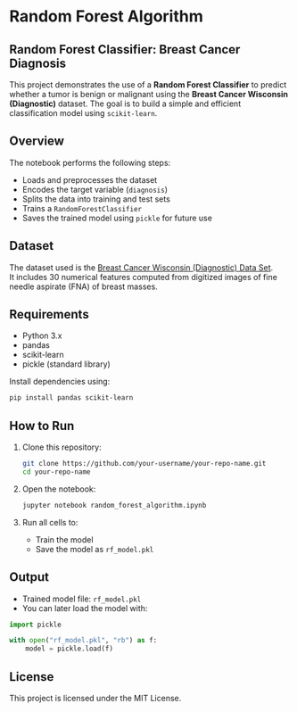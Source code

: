 # Random Forest Algorithm

## Random Forest Classifier: Breast Cancer Diagnosis

This project demonstrates the use of a **Random Forest Classifier** to predict whether a tumor is benign or malignant using the **Breast Cancer Wisconsin (Diagnostic)** dataset. The goal is to build a simple and efficient classification model using `scikit-learn`.

## Overview

The notebook performs the following steps:
- Loads and preprocesses the dataset  
- Encodes the target variable (`diagnosis`)  
- Splits the data into training and test sets  
- Trains a `RandomForestClassifier`  
- Saves the trained model using `pickle` for future use  

## Dataset

The dataset used is the [Breast Cancer Wisconsin (Diagnostic) Data Set](https://archive.ics.uci.edu/ml/datasets/Breast+Cancer+Wisconsin+(Diagnostic)).  
It includes 30 numerical features computed from digitized images of fine needle aspirate (FNA) of breast masses.

## Requirements

- Python 3.x  
- pandas  
- scikit-learn  
- pickle (standard library)

Install dependencies using:

```bash
pip install pandas scikit-learn
```

## How to Run

1. Clone this repository:
   ```bash
   git clone https://github.com/your-username/your-repo-name.git
   cd your-repo-name
   ```

2. Open the notebook:
   ```bash
   jupyter notebook random_forest_algorithm.ipynb
   ```

3. Run all cells to:
   - Train the model
   - Save the model as `rf_model.pkl`

## Output

- Trained model file: `rf_model.pkl`
- You can later load the model with:

```python
import pickle

with open("rf_model.pkl", "rb") as f:
    model = pickle.load(f)
```

## License

This project is licensed under the MIT License.
